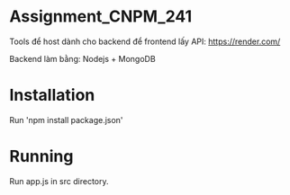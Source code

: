 # Assignment_CNPM_241

Tools để host dành cho backend để frontend lấy API: https://render.com/

Backend làm bằng: Nodejs + MongoDB

# Installation
Run 'npm install package.json'

# Running
Run app.js in src directory.
